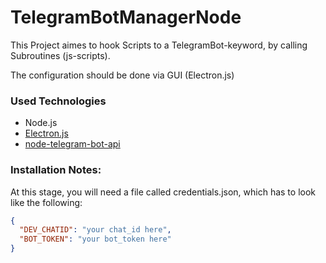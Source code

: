 # TelegramBotManagerNode
This Project aimes to hook Scripts to a TelegramBot-keyword, by calling Subroutines (js-scripts).

The configuration should be done via GUI (Electron.js)

### Used Technologies
* Node.js
* [Electron.js](https://electronjs.org/)
* [node-telegram-bot-api](https://github.com/yagop/node-telegram-bot-api)

### Installation Notes:
At this stage, you will need a file called credentials.json, which has to look like the following:
```json
{  
  "DEV_CHATID": "your chat_id here",  
  "BOT_TOKEN": "your bot_token here"  
}
```

